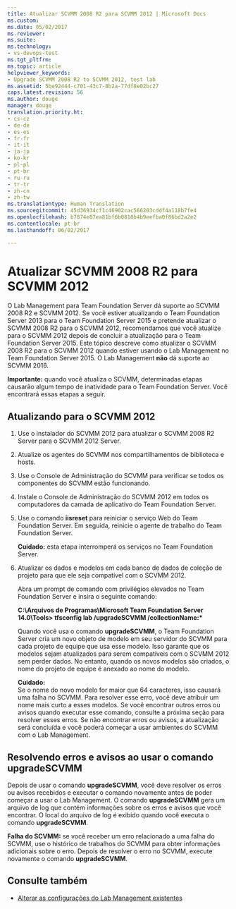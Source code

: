 ```yaml
---
title: Atualizar SCVMM 2008 R2 para SCVMM 2012 | Microsoft Docs
ms.custom: 
ms.date: 05/02/2017
ms.reviewer: 
ms.suite: 
ms.technology:
- vs-devops-test
ms.tgt_pltfrm: 
ms.topic: article
helpviewer_keywords:
- Upgrade SCVMM 2008 R2 to SCVMM 2012, test lab
ms.assetid: 5be92444-c701-43c7-8b2a-77df8e02bc27
caps.latest.revision: 56
ms.author: douge
manager: douge
translation.priority.ht:
- cs-cz
- de-de
- es-es
- fr-fr
- it-it
- ja-jp
- ko-kr
- pl-pl
- pt-br
- ru-ru
- tr-tr
- zh-cn
- zh-tw
ms.translationtype: Human Translation
ms.sourcegitcommit: 45d36934cf1c46902cac566203cddf4a118b7fe4
ms.openlocfilehash: b7874e87ea81bf6b0818b4b9eefba0f86bd2a2e2
ms.contentlocale: pt-br
ms.lasthandoff: 06/02/2017

---
```

# <a name="upgrade-scvmm-2008-r2-to-scvmm-2012"></a>Atualizar SCVMM 2008 R2 para SCVMM 2012

O Lab Management para Team Foundation Server dá suporte ao SCVMM 2008 R2 e SCVMM 2012. Se você estiver atualizando o Team Foundation Server 2013 para o Team Foundation Server 2015 e pretende atualizar o SCVMM 2008 R2 para o SCVMM 2012, recomendamos que você atualize para o SCVMM 2012 depois de concluir a atualização para o Team Foundation Server 2015. Este tópico descreve como atualizar o SCVMM 2008 R2 para o SCVMM 2012 quando estiver usando o Lab Management no Team Foundation Server 2015.
O Lab Management **não** dá suporte ao SCVMM 2016. 

**Importante:** quando você atualiza o SCVMM, determinadas etapas causarão algum tempo de inatividade para o Team Foundation Server. Você encontrará essas etapas a seguir.

## <a name="upgrading-to-scvmm-2012"></a>Atualizando para o SCVMM 2012

1. Use o instalador do SCVMM 2012 para atualizar o SCVMM 2008 R2 Server para o SCVMM 2012 Server.

1. Atualize os agentes do SCVMM nos compartilhamentos de biblioteca e hosts.

1. Use o Console de Administração do SCVMM para verificar se todos os componentes do SCVMM estão funcionando.

1. Instale o Console de Administração do SCVMM 2012 em todos os computadores da camada de aplicativo do Team Foundation Server.

1. Use o comando **iisreset** para reiniciar o serviço Web do Team Foundation Server. Em seguida, reinicie o agente de trabalho do Team Foundation Server.

   **Cuidado:** esta etapa interromperá os serviços no Team Foundation Server.

1. Atualizar os dados e modelos em cada banco de dados de coleção de projeto para que ele seja compatível com o SCVMM 
   2012.

   Abra um prompt de comando com privilégios elevados no Team Foundation Server e insira o seguinte comando:

   **C:\\Arquivos de Programas\\Microsoft Team Foundation Server 14.0\\Tools\> tfsconfig lab /upgradeSCVMM /collectionName:\***

   Quando você usa o comando **upgradeSCVMM**, o Team Foundation Server cria um novo objeto de modelo em seu servidor do SCVMM para cada projeto de equipe que usa esse modelo. Isso garante que os modelos sejam atualizados para serem compatíveis com o SCVMM 2012 sem perder dados. No entanto, quando os novos modelos são criados, o nome do projeto de equipe é anexado ao nome do modelo.

   **Cuidado:**  
   Se o nome do novo modelo for maior que 64 caracteres, isso causará uma falha no SCVMM. Para resolver esse erro, você deve atribuir um nome mais curto a esses modelos. Se você encontrar outros erros ou avisos quando executar esse comando, consulte a próxima seção para resolver esses erros. Se não encontrar erros ou avisos, a atualização será concluída e você poderá começar a usar ambientes do SCVMM com o Lab Management.

## <a name="resolving-errors-and-warnings-when-using-the-upgradescvmm-command"></a>Resolvendo erros e avisos ao usar o comando upgradeSCVMM

Depois de usar o comando **upgradeSCVMM**, você deve resolver os erros ou avisos recebidos e executar o comando novamente antes de poder começar a usar o Lab Management. O comando **upgradeSCVMM** gera um arquivo de log que contém informações sobre os erros e avisos que você encontrar. O local do arquivo de log é exibido quando você executa o comando **upgradeSCVMM**.

**Falha do SCVMM:** se você receber um erro relacionado a uma falha do SCVMM, use o histórico de trabalhos do SCVMM para obter informações adicionais sobre o erro. Depois de resolver o erro no SCVMM, execute novamente o comando **upgradeSCVMM**.

## <a name="see-also"></a>Consulte também

* [Alterar as configurações do Lab Management existentes](https://msdn.microsoft.com/library/ee704508%28v=vs.140%29.aspx)


